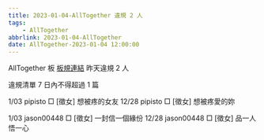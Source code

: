 ```yaml
---
title: 2023-01-04-AllTogether 違規 2 人
tags:
    - AllTogether
abbrlink: 2023-01-04-AllTogether
date: AllTogether-2023-01-04 12:00:00
---
```

AllTogether 板 [板規連結](https://www.ptt.cc/bbs/AllTogether/M.1643211430.A.5FB.html)
昨天違規 2 人
<!-- more -->

違規清單
7 日內不得超過 1 篇

1/03 pipisto □ [徵女] 想被疼的女友
12/28 pipisto □ [徵女] 想被疼愛的妳

1/03 jason00448 □ [徵女] 一封信一個緣份
12/28 jason00448 □ [徵女] 品一人悟一心